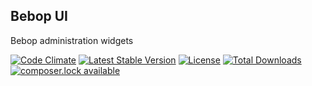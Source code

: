 Bebop UI
---

Bebop administration widgets

[![Code Climate](https://codeclimate.com/github/ponticlaro/bebop-ui/badges/gpa.svg)](https://codeclimate.com/github/ponticlaro/bebop)
[![Latest Stable Version](https://poser.pugx.org/ponticlaro/bebop-ui/v/stable.png)](https://packagist.org/packages/ponticlaro/bebop)
[![License](https://poser.pugx.org/ponticlaro/bebop-ui/license.png)](https://packagist.org/packages/ponticlaro/bebop)
[![Total Downloads](https://poser.pugx.org/ponticlaro/bebop-ui/downloads.png)](https://packagist.org/packages/ponticlaro/bebop)
[![composer.lock available](https://poser.pugx.org/ponticlaro/bebop-ui/composerlock)](https://packagist.org/packages/ponticlaro/bebop-ui)